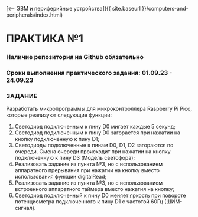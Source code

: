 [⟵ ЭВМ и периферийные устройства]({{ site.baseurl }}/computers-and-peripherals/index.html)

# **ПРАКТИКА №1**

### **Наличие репозитория на Github обязательно**

### **Сроки выполнения практического задания: 01.09.23 - 24.09.23**

### **ЗАДАНИЕ**

Разработать микропрограммы для микроконтроллера Raspberry Pi Pico, которые реализуют следующие функции:
1.  Светодиод подключенным к пину D0 мигает каждые 5 секунд;
2.  Светодиод подключенным к пину D0 загорается при нажатии на кнопку подключенную к пину D1;
3.  Светодиоды подключенные к пинам D0, D1, D2 загораются по очереди. Смена очереди происходит при нажатии на кнопку подключенную к пину D3 (Модель светофора);
4.  Реализовать задание из пункта №3, но с использованием аппаратного прерывания при нажатии на кнопку вместо использования функции digitalRead;
5.  Реализовать задание из пункта №3, но с использованием встроенного аппаратного таймера вместо нажатия на кнопку;
6.  Светодиод подключенный к пину D0 меняет яркость при повороте потенциометра подключенного к пину D1 с частотой 60Гц (ШИМ-сигнал).

